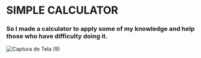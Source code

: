 # SIMPLE CALCULATOR

### So I made a calculator to apply some of my knowledge and help those who have difficulty doing it.
![Captura de Tela (9)](https://github.com/Briviet/calculator-html/blob/main/Captura%20de%20Tela%20(9).png)
